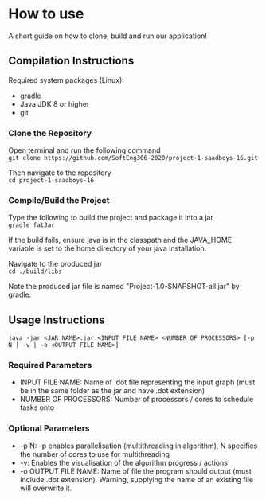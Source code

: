 # How to use

A short guide on how to clone, build and run our application!
 
## Compilation Instructions
Required system packages (Linux):
* gradle
* Java JDK 8 or higher
* git    

### Clone the Repository
Open terminal and run the following command   
`` git clone https://github.com/SoftEng306-2020/project-1-saadboys-16.git ``

Then navigate to the repository   
`` cd project-1-saadboys-16 ``

### Compile/Build the Project   
Type the following to build the project and package it into a jar   
`` gradle fatJar ``

If the build fails, ensure java is in the classpath and the JAVA_HOME variable is set to the home directory of your java installation.   

Navigate to the produced jar   
`` cd ./build/libs ``

Note the produced jar file is named "Project-1.0-SNAPSHOT-all.jar" by gradle.

## Usage Instructions
`` java -jar <JAR NAME>.jar <INPUT FILE NAME> <NUMBER OF PROCESSORS> [-p N | -v | -o <OUTPUT FILE NAME>] ``    
### Required Parameters        
* INPUT FILE NAME: Name of .dot file representing the input graph (must be in the same folder as the jar and have .dot extension) 
* NUMBER OF PROCESSORS: Number of processors / cores to schedule tasks onto    
### Optional Parameters    
* -p N: -p enables parallelisation (multithreading in algorithm), N specifies the number of cores to use for multithreading    
* -v: Enables the visualisation of the algorithm progress / actions
* -o OUTPUT FILE NAME: Name of file the program should output (must include .dot extension). Warning, supplying the name of an existing file will overwrite it.
